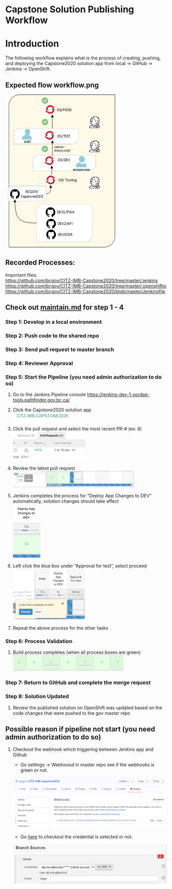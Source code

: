 <!--
 * @Author: your name
 * @Date: 2020-07-28 00:06:04
 * @LastEditTime: 2020-07-29 21:14:03
 * @LastEditors: Please set LastEditors
 * @Description: In User Settings Edit
 * @FilePath: \undefinedc:\Users\Mark\Desktop\md\deploy.md
--> 
# Capstone Solution Publishing Workflow

# Introduction

The following workflow explains what is the process of creating, pushing, and deploying the Capstone2020 solution app from local -> GitHub -> Jenkins -> OpenShift.

## Expected flow workflow.png

![Screenshot](./images/workflow.png)

## Recorded Processes: 
Important files:<br/>
https://github.com/bcgov/CITZ-IMB-Capstone2020/tree/master/.jenkins<br/>
https://github.com/bcgov/CITZ-IMB-Capstone2020/tree/master/.openshiftio<br/>
https://github.com/bcgov/CITZ-IMB-Capstone2020/blob/master/Jenkinsfile<br/>


## Check out [maintain.md](./maintain.md) for step 1 - 4
### Step 1: **Develop in a local environment**

### Step 2: **Push code to the shared repo**

### Step 3: **Send pull request to master branch**

### Step 4: **Reviewer Approval**

### Step 5: **Start the Pipeline (you need admin authorization to do so)** 

1. Go to the Jenkins Pipeline console
    https://jenkins-dev-1-xordpe-tools.pathfinder.gov.bc.ca/

2. Click the Capstone2020 solution app <br/>
    ![Screenshot](./images/pip-prod.png)

3. Click the pull request and select the most recent PR-# (ex: 8) <br/>
    ![Screenshot](./images/req-num.png)

4. Review the latest pull request<br/>
    ![Screenshot](./images/latest-req.png)

5. Jenkins completes the process for “Deploy App Changes to DEV” automatically, solution changes should take effect<br/>
    ![Screenshot](./images/deploy-ex.png)

6. Left click the blue box under “Approval for test”, select proceed<br/>
    ![Screenshot](./images/deploy-ex2.png)

7. Repeat the above process for the other tasks

### Step 6: **Process Validation**

1. Build process completes (when all process boxes are green)<br/>
    ![Screenshot](./images/green.png)

### Step 7: **Return to GitHub and complete the merge request**

### Step 8: **Solution Updated**

1. Review the published solution on OpenShift was updated based on the code changes that were pushed to the gov master repo


## Possible reason if pipeline not start (you need admin authorization to do so)

1. Checkout the webhook which triggering between Jenkins app and Github

    * Go settings -> Webhoosd in master repo see if the webhooks is green or not.
    
    ![Screenshot](./images/pip-wrong1.png)

    * Go [here](https://jenkins-dev-1-xordpe-tools.pathfinder.gov.bc.ca/job/CITZ-IMB-CAPSTONE2020/configure) to checkout the credential is selected or not.

    ![Screenshot](./images/pip-wrong2.png)